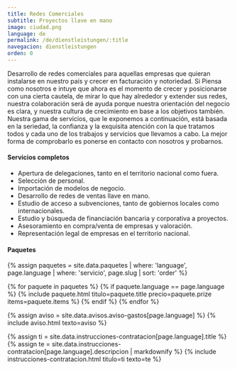 ```yaml
---
title: Redes Comerciales
subtitle: Proyectos llave en mano
image: ciudad.png
language: de
permalink: /de/dienstleistungen/:title
navegacion: dienstleistungen
orden: 0
---
```


Desarrollo de redes comerciales para aquellas empresas que quieran instalarse en nuestro país y crecer en facturación y notoriedad. Si Piensa como nosotros e intuye que ahora es el momento de crecer y posicionarse con una cierta cautela, de mirar lo que hay alrededor y extender sus redes, nuestra colaboración será de ayuda porque nuestra orientación del negocio es clara, y nuestra cultura de crecimiento en base a los objetivos también. Nuestra gama de servicios, que le exponemos a continuación, está basada en la seriedad, la confianza y la exquisita atención con la que tratamos todos y cada uno de los trabajos y servicios que llevamos a cabo. La mejor forma de comprobarlo es ponerse en contacto con nosotros y probarnos.

#### Servicios completos

- Apertura de delegaciones, tanto en el territorio nacional como fuera.
- Selección de personal.
- Importación de modelos de negocio.
- Desarrollo de redes de ventas llave en mano.
- Estudio de acceso a subvenciones, tanto de gobiernos locales como internacionales.
- Estudio y búsqueda de financiación bancaria y corporativa a proyectos.
- Asesoramiento en compra/venta de empresas y valoración.
- Representación legal de empresas en el territorio nacional.

#### Paquetes
{% assign paquetes = site.data.paquetes | where: 'language', page.language | where: 'servicio', page.slug | sort: 'order' %}
<div class="row">
{% for paquete in paquetes %}
  {% if paquete.language == page.language %}
  {% include paquete.html titulo=paquete.title precio=paquete.prize items=paquete.items %}
  {% endif %}
{% endfor %}
</div>

{% assign aviso = site.data.avisos.aviso-gastos[page.language] %}
{% include aviso.html texto=aviso %}

{% assign ti = site.data.instrucciones-contratacion[page.language].title %}
{% assign te = site.data.instrucciones-contratacion[page.language].descripcion | markdownify %}
{% include instrucciones-contratacion.html titulo=ti texto=te %}
